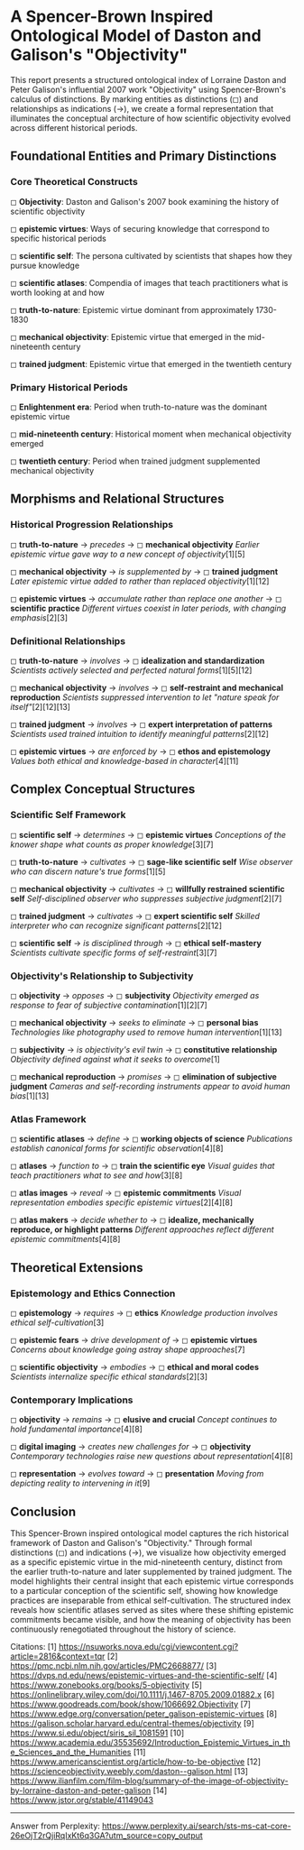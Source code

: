 # A Spencer-Brown Inspired Ontological Model of Daston and Galison's "Objectivity"

This report presents a structured ontological index of Lorraine Daston and Peter Galison's influential 2007 work "Objectivity" using Spencer-Brown's calculus of distinctions. By marking entities as distinctions (◻) and relationships as indications (→), we create a formal representation that illuminates the conceptual architecture of how scientific objectivity evolved across different historical periods.

## Foundational Entities and Primary Distinctions

### Core Theoretical Constructs

◻ **Objectivity**: Daston and Galison's 2007 book examining the history of scientific objectivity

◻ **epistemic virtues**: Ways of securing knowledge that correspond to specific historical periods

◻ **scientific self**: The persona cultivated by scientists that shapes how they pursue knowledge

◻ **scientific atlases**: Compendia of images that teach practitioners what is worth looking at and how

◻ **truth-to-nature**: Epistemic virtue dominant from approximately 1730-1830

◻ **mechanical objectivity**: Epistemic virtue that emerged in the mid-nineteenth century

◻ **trained judgment**: Epistemic virtue that emerged in the twentieth century

### Primary Historical Periods

◻ **Enlightenment era**: Period when truth-to-nature was the dominant epistemic virtue

◻ **mid-nineteenth century**: Historical moment when mechanical objectivity emerged

◻ **twentieth century**: Period when trained judgment supplemented mechanical objectivity

## Morphisms and Relational Structures

### Historical Progression Relationships

◻ **truth-to-nature** → *precedes* → ◻ **mechanical objectivity**
   *Earlier epistemic virtue gave way to a new concept of objectivity*[1][5]

◻ **mechanical objectivity** → *is supplemented by* → ◻ **trained judgment**
   *Later epistemic virtue added to rather than replaced objectivity*[1][12]

◻ **epistemic virtues** → *accumulate rather than replace one another* → ◻ **scientific practice**
   *Different virtues coexist in later periods, with changing emphasis*[2][3]

### Definitional Relationships

◻ **truth-to-nature** → *involves* → ◻ **idealization and standardization**
   *Scientists actively selected and perfected natural forms*[1][5][12]

◻ **mechanical objectivity** → *involves* → ◻ **self-restraint and mechanical reproduction**
   *Scientists suppressed intervention to let "nature speak for itself"*[2][12][13]

◻ **trained judgment** → *involves* → ◻ **expert interpretation of patterns**
   *Scientists used trained intuition to identify meaningful patterns*[2][12]

◻ **epistemic virtues** → *are enforced by* → ◻ **ethos and epistemology**
   *Values both ethical and knowledge-based in character*[4][11]

## Complex Conceptual Structures

### Scientific Self Framework

◻ **scientific self** → *determines* → ◻ **epistemic virtues**
   *Conceptions of the knower shape what counts as proper knowledge*[3][7]

◻ **truth-to-nature** → *cultivates* → ◻ **sage-like scientific self**
   *Wise observer who can discern nature's true forms*[1][5]

◻ **mechanical objectivity** → *cultivates* → ◻ **willfully restrained scientific self**
   *Self-disciplined observer who suppresses subjective judgment*[2][7]

◻ **trained judgment** → *cultivates* → ◻ **expert scientific self**
   *Skilled interpreter who can recognize significant patterns*[2][12]

◻ **scientific self** → *is disciplined through* → ◻ **ethical self-mastery**
   *Scientists cultivate specific forms of self-restraint*[3][7]

### Objectivity's Relationship to Subjectivity

◻ **objectivity** → *opposes* → ◻ **subjectivity**
   *Objectivity emerged as response to fear of subjective contamination*[1][2][7]

◻ **mechanical objectivity** → *seeks to eliminate* → ◻ **personal bias**
   *Technologies like photography used to remove human intervention*[1][13]

◻ **subjectivity** → *is objectivity's evil twin* → ◻ **constitutive relationship**
   *Objectivity defined against what it seeks to overcome*[1]

◻ **mechanical reproduction** → *promises* → ◻ **elimination of subjective judgment**
   *Cameras and self-recording instruments appear to avoid human bias*[1][13]

### Atlas Framework

◻ **scientific atlases** → *define* → ◻ **working objects of science**
   *Publications establish canonical forms for scientific observation*[4][8]

◻ **atlases** → *function to* → ◻ **train the scientific eye**
   *Visual guides that teach practitioners what to see and how*[3][8]

◻ **atlas images** → *reveal* → ◻ **epistemic commitments**
   *Visual representation embodies specific epistemic virtues*[2][4][8]

◻ **atlas makers** → *decide whether to* → ◻ **idealize, mechanically reproduce, or highlight patterns**
   *Different approaches reflect different epistemic commitments*[4][8]

## Theoretical Extensions

### Epistemology and Ethics Connection

◻ **epistemology** → *requires* → ◻ **ethics**
   *Knowledge production involves ethical self-cultivation*[3]

◻ **epistemic fears** → *drive development of* → ◻ **epistemic virtues**
   *Concerns about knowledge going astray shape approaches*[7]

◻ **scientific objectivity** → *embodies* → ◻ **ethical and moral codes**
   *Scientists internalize specific ethical standards*[2][3]

### Contemporary Implications

◻ **objectivity** → *remains* → ◻ **elusive and crucial**
   *Concept continues to hold fundamental importance*[4][8]

◻ **digital imaging** → *creates new challenges for* → ◻ **objectivity**
   *Contemporary technologies raise new questions about representation*[4][8]

◻ **representation** → *evolves toward* → ◻ **presentation**
   *Moving from depicting reality to intervening in it*[9]

## Conclusion

This Spencer-Brown inspired ontological model captures the rich historical framework of Daston and Galison's "Objectivity." Through formal distinctions (◻) and indications (→), we visualize how objectivity emerged as a specific epistemic virtue in the mid-nineteenth century, distinct from the earlier truth-to-nature and later supplemented by trained judgment. The model highlights their central insight that each epistemic virtue corresponds to a particular conception of the scientific self, showing how knowledge practices are inseparable from ethical self-cultivation. The structured index reveals how scientific atlases served as sites where these shifting epistemic commitments became visible, and how the meaning of objectivity has been continuously renegotiated throughout the history of science.

Citations:
[1] https://nsuworks.nova.edu/cgi/viewcontent.cgi?article=2816&context=tqr
[2] https://pmc.ncbi.nlm.nih.gov/articles/PMC2668877/
[3] https://dvps.nd.edu/news/epistemic-virtues-and-the-scientific-self/
[4] https://www.zonebooks.org/books/5-objectivity
[5] https://onlinelibrary.wiley.com/doi/10.1111/j.1467-8705.2009.01882.x
[6] https://www.goodreads.com/book/show/1066692.Objectivity
[7] https://www.edge.org/conversation/peter_galison-epistemic-virtues
[8] https://galison.scholar.harvard.edu/central-themes/objectivity
[9] https://www.si.edu/object/siris_sil_1081591
[10] https://www.academia.edu/35535692/Introduction_Epistemic_Virtues_in_the_Sciences_and_the_Humanities
[11] https://www.americanscientist.org/article/how-to-be-objective
[12] https://scienceobjectivity.weebly.com/daston--galison.html
[13] https://www.ilianfilm.com/film-blog/summary-of-the-image-of-objectivity-by-lorraine-daston-and-peter-galison
[14] https://www.jstor.org/stable/41149043

---
Answer from Perplexity: https://www.perplexity.ai/search/sts-ms-cat-core-26eOjT2rQjiRqIxKt6q3GA?utm_source=copy_output